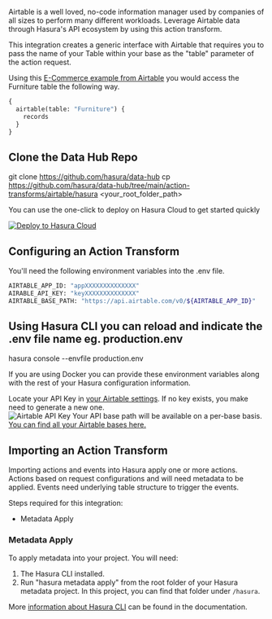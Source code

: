 Airtable is a well loved, no-code information manager used by companies of all sizes to perform many different workloads. Leverage Airtable data through Hasura's API ecosystem by using this action transform.

This integration creates a generic interface with Airtable that requires you to pass the name of your Table within your base as the "table" parameter of the action request.

Using this [E-Commerce example from Airtable](https://www.airtable.com/templates/featured/expZvMLT9L6c4yeBX/product-catalog) you would access the Furniture table the following way.

```graphql
{
  airtable(table: "Furniture") {
    records
  }
}
```

## Clone the Data Hub Repo

git clone https://github.com/hasura/data-hub
cp https://github.com/hasura/data-hub/tree/main/action-transforms/airtable/hasura <your_root_folder_path>

You can use the one-click to deploy on Hasura Cloud to get started quickly

[![Deploy to Hasura Cloud](https://hasura.io/deploy-button.svg)](https://cloud.hasura.io/deploy?github_repo=https://github.com/hasura/data-hub&hasura_dir=action-transforms/airtable/hasura)

## Configuring an Action Transform

You'll need the following environment variables into the .env file.

```bash
AIRTABLE_APP_ID: "appXXXXXXXXXXXXXX"
AIRABLE_API_KEY: "keyXXXXXXXXXXXXXX"
AIRTABLE_BASE_PATH: "https://api.airtable.com/v0/${AIRTABLE_APP_ID}"
```

## Using Hasura CLI you can reload and indicate the .env file name eg. production.env

hasura console --envfile production.env

If you are using Docker you can provide these environment variables along with the rest of your Hasura configuration information.

Locate your API Key in [your Airtable settings](https://airtable.com/account). If no key exists, you make need to generate a new one.  
![Airtable API Key](https://graphql-engine-cdn.hasura.io/assets/main-site/marketplace/airtable-guide-image-1.png)
Your API base path will be available on a per-base basis. [You can find all your Airtable bases here.](https://airtable.com/api)

## Importing an Action Transform

Importing actions and events into Hasura apply one or more actions. Actions based on request configurations and will need metadata to be applied. Events need underlying table structure to trigger the events.

Steps required for this integration:

- Metadata Apply

### Metadata Apply

To apply metadata into your project. You will need:

1. The Hasura CLI installed.
2. Run "hasura metadata apply" from the root folder of your Hasura metadata project. In this project, you can find that folder under `/hasura`.

More [information about Hasura CLI](https://hasura.io/docs/latest/graphql/core/hasura-cli/index.html) can be found in the documentation.
